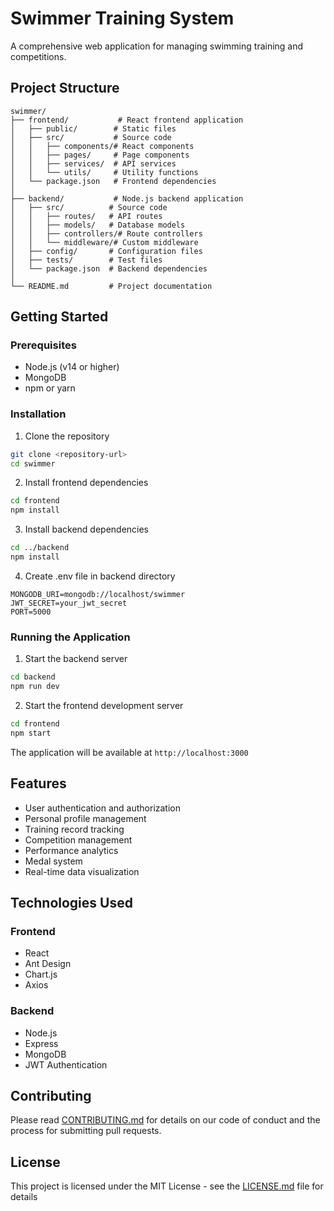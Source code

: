 # Swimmer Training System

A comprehensive web application for managing swimming training and competitions.

## Project Structure

```
swimmer/
├── frontend/           # React frontend application
│   ├── public/        # Static files
│   ├── src/           # Source code
│   │   ├── components/# React components
│   │   ├── pages/     # Page components
│   │   ├── services/  # API services
│   │   └── utils/     # Utility functions
│   └── package.json   # Frontend dependencies
│
├── backend/           # Node.js backend application
│   ├── src/          # Source code
│   │   ├── routes/   # API routes
│   │   ├── models/   # Database models
│   │   ├── controllers/# Route controllers
│   │   └── middleware/# Custom middleware
│   ├── config/       # Configuration files
│   ├── tests/        # Test files
│   └── package.json  # Backend dependencies
│
└── README.md         # Project documentation
```

## Getting Started

### Prerequisites

- Node.js (v14 or higher)
- MongoDB
- npm or yarn

### Installation

1. Clone the repository
```bash
git clone <repository-url>
cd swimmer
```

2. Install frontend dependencies
```bash
cd frontend
npm install
```

3. Install backend dependencies
```bash
cd ../backend
npm install
```

4. Create .env file in backend directory
```
MONGODB_URI=mongodb://localhost/swimmer
JWT_SECRET=your_jwt_secret
PORT=5000
```

### Running the Application

1. Start the backend server
```bash
cd backend
npm run dev
```

2. Start the frontend development server
```bash
cd frontend
npm start
```

The application will be available at `http://localhost:3000`

## Features

- User authentication and authorization
- Personal profile management
- Training record tracking
- Competition management
- Performance analytics
- Medal system
- Real-time data visualization

## Technologies Used

### Frontend
- React
- Ant Design
- Chart.js
- Axios

### Backend
- Node.js
- Express
- MongoDB
- JWT Authentication

## Contributing

Please read [CONTRIBUTING.md](CONTRIBUTING.md) for details on our code of conduct and the process for submitting pull requests.

## License

This project is licensed under the MIT License - see the [LICENSE.md](LICENSE.md) file for details
